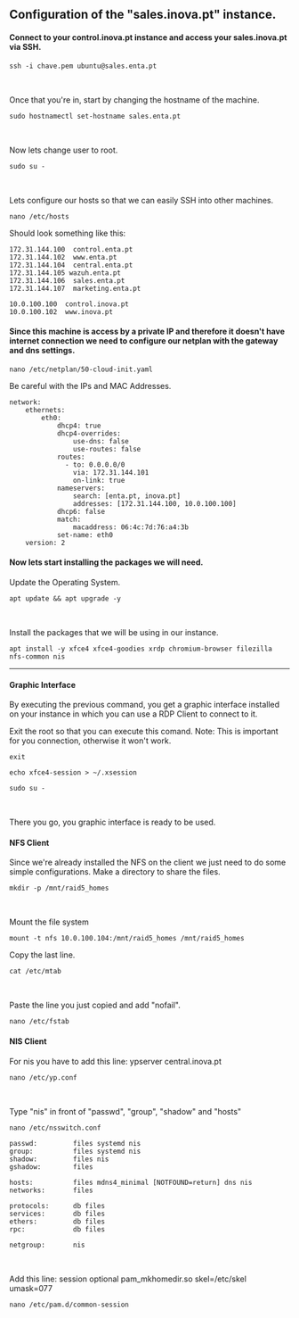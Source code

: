 ## Configuration of the "sales.inova.pt" instance.

#### Connect to your control.inova.pt instance and access your sales.inova.pt via SSH.

```
ssh -i chave.pem ubuntu@sales.enta.pt
```

<br>

Once that you're in, start by changing the hostname of the machine.

```
sudo hostnamectl set-hostname sales.enta.pt
```

<br>

Now lets change user to root.
```
sudo su -
```

<br>

Lets configure our hosts so that we can easily SSH into other machines.
```
nano /etc/hosts
```
Should look something like this: 
```
172.31.144.100  control.enta.pt
172.31.144.102  www.enta.pt
172.31.144.104  central.enta.pt
172.31.144.105 wazuh.enta.pt
172.31.144.106  sales.enta.pt
172.31.144.107  marketing.enta.pt

10.0.100.100  control.inova.pt
10.0.100.102  www.inova.pt
```
#### Since this machine is access by a private IP and therefore it doesn't have internet connection we need to configure our netplan with the gateway and dns settings.
```
nano /etc/netplan/50-cloud-init.yaml
```
Be careful with the IPs and MAC Addresses.
```
network:
    ethernets:
        eth0:
            dhcp4: true
            dhcp4-overrides:
                use-dns: false
                use-routes: false
            routes:
              - to: 0.0.0.0/0
                via: 172.31.144.101
                on-link: true
            nameservers:
                search: [enta.pt, inova.pt]
                addresses: [172.31.144.100, 10.0.100.100]
            dhcp6: false
            match:
                macaddress: 06:4c:7d:76:a4:3b
            set-name: eth0
    version: 2
```
#### Now lets start installing the packages we will need.
Update the Operating System.
```
apt update && apt upgrade -y
```

<br>

Install the packages that we will be using in our instance.
```
apt install -y xfce4 xfce4-goodies xrdp chromium-browser filezilla nfs-common nis
```

---

#### Graphic Interface

By executing the previous command, you get a graphic interface installed on your instance in which you can use a RDP Client to connect to it.

Exit the root so that you can execute this comand.
Note: This is important for you connection, otherwise it won't work.
```
exit
```
```
echo xfce4-session > ~/.xsession
```
```
sudo su -
```

<br>

There you go, you graphic interface is ready to be used.

#### NFS Client

Since we're already installed the NFS on the client we just need to do some simple configurations.
Make a directory to share the files.
```
mkdir -p /mnt/raid5_homes
```

<br>

Mount the file system
```
mount -t nfs 10.0.100.104:/mnt/raid5_homes /mnt/raid5_homes
```

Copy the last line.
```
cat /etc/mtab
```

<br>

Paste the line you just copied and add "nofail".
```
nano /etc/fstab
```

#### NIS Client

For nis you have to add this line: ypserver central.inova.pt
```
nano /etc/yp.conf
```

<br>

Type "nis" in front of "passwd", "group", "shadow" and "hosts"
```
nano /etc/nsswitch.conf
```
```
passwd:         files systemd nis
group:          files systemd nis
shadow:         files nis
gshadow:        files

hosts:          files mdns4_minimal [NOTFOUND=return] dns nis
networks:       files

protocols:      db files
services:       db files
ethers:         db files
rpc:            db files

netgroup:       nis
```

<br> 

Add this line: session optional        pam_mkhomedir.so skel=/etc/skel umask=077
```
nano /etc/pam.d/common-session 
```
